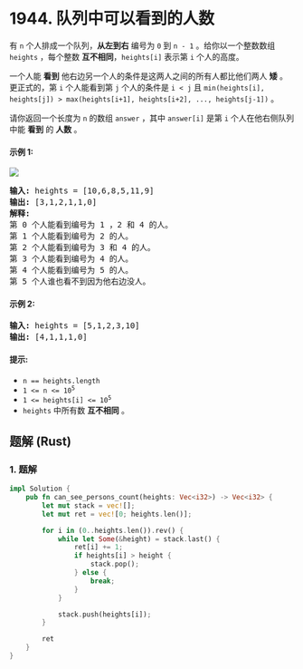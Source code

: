 # 1944. 队列中可以看到的人数
有 `n` 个人排成一个队列，**从左到右** 编号为 `0` 到 `n - 1` 。给你以一个整数数组 `heights` ，每个整数 **互不相同**，`heights[i]` 表示第 `i` 个人的高度。

一个人能 **看到** 他右边另一个人的条件是这两人之间的所有人都比他们两人 **矮** 。更正式的，第 `i` 个人能看到第 `j` 个人的条件是 `i < j` 且 `min(heights[i], heights[j]) > max(heights[i+1], heights[i+2], ..., heights[j-1])` 。

请你返回一个长度为 `n` 的数组 `answer` ，其中 `answer[i]` 是第 `i` 个人在他右侧队列中能 **看到** 的 **人数** 。

#### 示例 1:
![](https://assets.leetcode.com/uploads/2021/05/29/queue-plane.jpg)
<pre>
<strong>输入:</strong> heights = [10,6,8,5,11,9]
<strong>输出:</strong> [3,1,2,1,1,0]
<strong>解释:</strong>
第 0 个人能看到编号为 1 ，2 和 4 的人。
第 1 个人能看到编号为 2 的人。
第 2 个人能看到编号为 3 和 4 的人。
第 3 个人能看到编号为 4 的人。
第 4 个人能看到编号为 5 的人。
第 5 个人谁也看不到因为他右边没人。
</pre>

#### 示例 2:
<pre>
<strong>输入:</strong> heights = [5,1,2,3,10]
<strong>输出:</strong> [4,1,1,1,0]
</pre>

#### 提示:
* `n == heights.length`
* <code>1 <= n <= 10<sup>5</sup></code>
* <code>1 <= heights[i] <= 10<sup>5</sup></code>
* `heights` 中所有数 **互不相同** 。

## 题解 (Rust)

### 1. 题解
```Rust
impl Solution {
    pub fn can_see_persons_count(heights: Vec<i32>) -> Vec<i32> {
        let mut stack = vec![];
        let mut ret = vec![0; heights.len()];

        for i in (0..heights.len()).rev() {
            while let Some(&height) = stack.last() {
                ret[i] += 1;
                if heights[i] > height {
                    stack.pop();
                } else {
                    break;
                }
            }

            stack.push(heights[i]);
        }

        ret
    }
}
```
